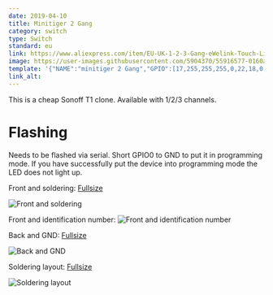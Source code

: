 ```yaml
---
date: 2019-04-10
title: Minitiger 2 Gang
category: switch
type: Switch
standard: eu
link: https://www.aliexpress.com/item/EU-UK-1-2-3-Gang-eWelink-Touch-Light-Smart-Switch-WiFi-Wall-Switch-With-Alexa/32916836771.html
image: https://user-images.githubusercontent.com/5904370/55916577-0160ab00-5bed-11e9-8e9b-c20bf489af07.png
template: '{"NAME":"minitiger 2 Gang","GPIO":[17,255,255,255,0,22,18,0,21,56,0,0,0],"FLAG":0,"BASE":28}' 
link_alt: 
---
```

This is a cheap Sonoff T1 clone. Available with 1/2/3 channels.

# Flashing
Needs to be flashed via serial. 
Short GPIO0 to GND to put it in programming mode. 
If you have successfully put the device into programming mode the LED does not light up.

Front and soldering: [Fullsize](https://ibb.co/fGxR0CJ)

![Front and soldering](https://camo.githubusercontent.com/ff406476fc4c6c31822741801b8c5b86137c4f66/68747470733a2f2f692e6962622e636f2f6647785230434a2f494d472d32303139303431302d3135333933392e6a7067)

Front and identification number: 
![Front and identification number](https://camo.githubusercontent.com/ecf1d251a6975a62c84c47ed2c61322c7428ba70/68747470733a2f2f692e6962622e636f2f46735654447a352f494d472d32303139303431302d3137333932322e6a7067)

Back and GND: [Fullsize](https://ibb.co/6wmcNyx)

![Back and GND](https://camo.githubusercontent.com/26afe2a5c5b3409958bf3281926092c88d959969/68747470733a2f2f692e6962622e636f2f36776d634e79782f494d472d32303139303431302d3135333935332e6a7067)

Soldering layout: [Fullsize](https://ibb.co/ZLt9WG1)

![Soldering layout](https://camo.githubusercontent.com/ab096b78e59490d1fa8c0c81a42a04d1bc47b2dd/68747470733a2f2f692e6962622e636f2f5a4c74395747312f494d472d32303139303431302d3137333934322e6a7067)



